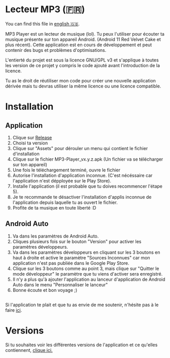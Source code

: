 # Lecteur MP3 (🇫🇷)

You can find this file in [english 🇬🇧](README-EN.md).

MP3 Player est un lecteur de musique (lol). 
Tu peux l'utiliser pour écouter ta musique présente sur ton appareil Android. (Android 11 Red Velvet Cake et plus récent).
Cette application est en cours de développement et peut contenir des bugs et problèmes d'optimisations.

L'entierté du projet est sous la licence GNU/GPL v3 et s'applique à toutes les version de ce projet y compris le code ajouté avant l'introduction de la licence.

Tu as le droit de réutiliser mon code pour créer une nouvelle application dérivée mais tu devras utiliser la même licence ou une licence compatible.

# Installation

## Application

1) Clique sur [Release](https://github.com/antoinepirlot/MP3-Player/releases)
2) Choisi ta version
3) Clique sur "Assets" pour dérouler un menu qui contient le fichier d'installation
4) Clique sur le fichier MP3-Player_vx.y.z.apk (Un fichier va se télécharger sur ton appareil)
5) Une fois le téléchargement terminé, ouvre le fichier
6) Autorise l'installation d'application inconnue. (C'est nécéssaire car l'application n'est dépployée sur le Play Store).
7) Installe l'application (il est probable que tu doives recommencer l'étape 5).
8) Je te recommande te désactiver l'installation d'applis inconnue de l'application depuis laquelle tu as ouvert le fichier.
9) Profite de ta musique en toute liberté :D

## Android Auto

1) Va dans les paramètres de Android Auto.
2) Cliques plusieurs fois sur le bouton "Version" pour activer les paramètres développeurs.
3) Va dans les paramètres développeurs en cliquant sur les 3 boutons en haut à droite et active le paramètre "Sources Inconnues" car mon application n'est pas publiée dans le Google Play Store.
4) Clique sur les 3 boutons comme au point 3, mais clique sur "Quitter le mode développeur" le paramètre que tu viens d'activer sera enregistré.
5) Il n'y a plus qu'à ajouter l'application au lanceur d'application de Android Auto dans le menu "Personnaliser le lanceur"
6) Bonne écoute et bon voyage ;)

##

Si l'application te plait et que tu as envie de me soutenir, n'hésite pas à le faire [ici](https://fr.tipeee.com/antoinepirlot).

# Versions
Si tu souhaites voir les différentes versions de l'application et ce qu'elles contiennent, [clique ici.](UPDATES_FR.md)
